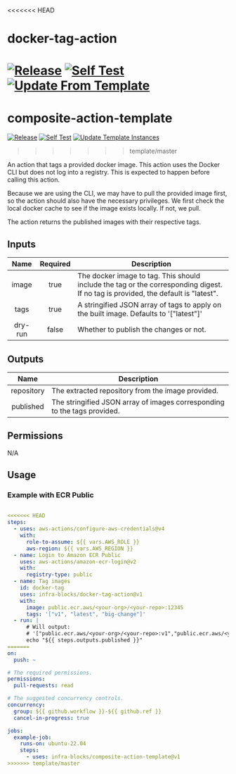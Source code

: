 <<<<<<< HEAD
# docker-tag-action
[![Release](https://github.com/infra-blocks/docker-tag-action/actions/workflows/git-tag-semver-from-label.yml/badge.svg)](https://github.com/infra-blocks/docker-tag-action/actions/workflows/git-tag-semver-from-label.yml)
[![Self Test](https://github.com/infra-blocks/docker-tag-action/actions/workflows/self-test.yml/badge.svg)](https://github.com/infra-blocks/docker-tag-action/actions/workflows/self-test.yml)
[![Update From Template](https://github.com/infra-blocks/docker-tag-action/actions/workflows/update-from-template.yml/badge.svg)](https://github.com/infra-blocks/docker-tag-action/actions/workflows/update-from-template.yml)
=======
# composite-action-template
[![Release](https://github.com/infra-blocks/composite-action-template/actions/workflows/git-tag-semver-from-label.yml/badge.svg)](https://github.com/infra-blocks/composite-action-template/actions/workflows/git-tag-semver-from-label.yml)
[![Self Test](https://github.com/infra-blocks/composite-action-template/actions/workflows/self-test.yml/badge.svg)](https://github.com/infra-blocks/composite-action-template/actions/workflows/self-test.yml)
[![Update Template Instances](https://github.com/infra-blocks/composite-action-template/actions/workflows/trigger-update-from-template.yml/badge.svg)](https://github.com/infra-blocks/composite-action-template/actions/workflows/trigger-update-from-template.yml)
>>>>>>> template/master

An action that tags a provided docker image. This action uses the Docker CLI but does not log into a registry.
This is expected to happen before calling this action.

Because we are using the CLI, we may have to pull the provided image first, so the action should also have the
necessary privileges. We first check the local docker cache to see if the image exists locally. If not, we pull.

The action returns the published images with their respective tags.

## Inputs

|  Name   | Required | Description                                                                                                                       |
|:-------:|:--------:|-----------------------------------------------------------------------------------------------------------------------------------|
|  image  |   true   | The docker image to tag. This should include the tag or the corresponding digest. If no tag is provided, the default is "latest". |
|  tags   |   true   | A stringified JSON array of tags to apply on the built image. Defaults to '["latest"]'                                            |
| dry-run |  false   | Whether to publish the changes or not.                                                                                            |

## Outputs

|    Name    | Description                                                              |
|:----------:|--------------------------------------------------------------------------|
| repository | The extracted repository from the image provided.                        |
| published  | The stringified JSON array of images corresponding to the tags provided. |

## Permissions

N/A

## Usage

### Example with ECR Public
```yaml

<<<<<<< HEAD
steps:
  - uses: aws-actions/configure-aws-credentials@v4
    with:
      role-to-assume: ${{ vars.AWS_ROLE }}
      aws-region: ${{ vars.AWS_REGION }}
  - name: Login to Amazon ECR Public
    uses: aws-actions/amazon-ecr-login@v2
    with:
      registry-type: public
  - name: Tag images
    id: docker-tag
    uses: infra-blocks/docker-tag-action@v1
    with:
      image: public.ecr.aws/<your-org>/<your-repo>:12345
      tags: '["v1", "latest", "big-change"]'
  - run: |
      # Will output: 
      # '["public.ecr.aws/<your-org>/<your-repo>:v1","public.ecr.aws/<your-org>/<your-repo>:latest","public.ecr.aws/<your-org>/<your-repo>:big-change"]'
      echo "${{ steps.outputs.published }}"
=======
on:
  push: ~

# The required permissions.
permissions:
  pull-requests: read

# The suggested concurrency controls.
concurrency:
  group: ${{ github.workflow }}-${{ github.ref }}
  cancel-in-progress: true

jobs:
  example-job:
    runs-on: ubuntu-22.04
    steps:
      - uses: infra-blocks/composite-action-template@v1
>>>>>>> template/master
```
